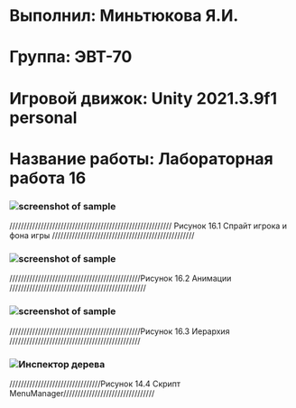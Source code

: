 # Выполнил: Миньтюкова Я.И.</h1>
# Группа: ЭВТ-70</h1>
# Игровой движок: Unity 2021.3.9f1 personal</h1>
# Название работы: Лабораторная работа 16</h1>
### ![screenshot of sample](https://user-images.githubusercontent.com/32439405/204871678-14fa1a44-9dca-46e3-b789-66c1cb48ad7a.png)
///////////////////////////////////////////////////////// Рисунок 16.1 Спрайт игрока и фона игры //////////////////////////////////////////////////
### ![screenshot of sample](https://user-images.githubusercontent.com/32439405/204871653-ae06fb7e-5ad6-4b06-bc15-e5e76512e5cd.png)

//////////////////////////////////////////////Рисунок 16.2 Анимации ////////////////////////////////////////////////
### ![screenshot of sample](https://user-images.githubusercontent.com/32439405/204877266-814b1b4a-1a71-46b4-8f55-b14fbdcbb8b8.png)
//////////////////////////////////////////////Рисунок 16.3 Иерархия //////////////////////////////////////////////
### ![Инспектор дерева](https://user-images.githubusercontent.com/32439405/204877859-f4d74958-d4dc-45f8-ae6b-09d918ab95ee.png)
////////////////////////////////Рисунок 14.4 Скрипт MenuManager////////////////////////////////
